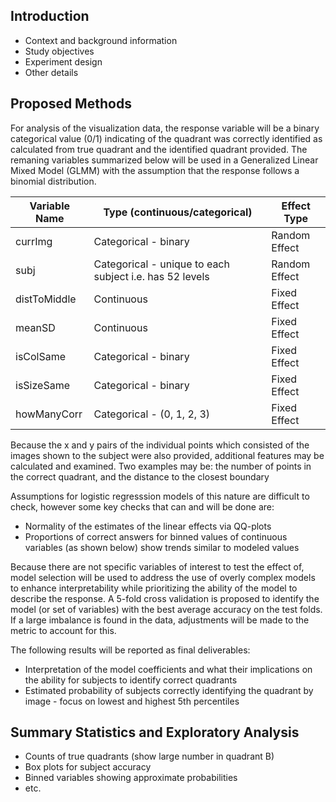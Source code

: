 ## Introduction
* Context and background information
* Study objectives
* Experiment design
* Other details

## Proposed Methods
For analysis of the visualization data, the response variable will be a binary categorical value (0/1) indicating of the quadrant was correctly identified as calculated from true quadrant and the identified quadrant provided.  The remaning variables summarized below will be used in a Generalized Linear Mixed Model (GLMM) with the assumption that the response follows a binomial distribution.

| Variable Name | Type (continuous/categorical)                           | Effect Type   |
| ------------- | ------------------------------------------------------- | ------------- |
| currImg       | Categorical - binary                                    | Random Effect |
| subj          | Categorical - unique to each subject i.e. has 52 levels | Random Effect |
| distToMiddle  | Continuous                                              | Fixed Effect  |
| meanSD        | Continuous                                              | Fixed Effect  |
| isColSame     | Categorical - binary                                    | Fixed Effect  |
| isSizeSame    | Categorical - binary                                    | Fixed Effect  |
| howManyCorr   | Categorical - (0, 1, 2, 3)                              | Fixed Effect  |

Because the x and y pairs of the individual points which consisted of the images shown to the subject were also provided, additional features may be calculated and examined. Two examples may be: the number of points in the correct quadrant, and the distance to the closest boundary

Assumptions for logistic regresssion models of this nature are difficult to check, however some key checks that can and will be done are:

* Normality of the estimates of the linear effects via QQ-plots
* Proportions of correct answers for binned values of continuous variables (as shown below) show trends similar to modeled values

Because there are not specific variables of interest to test the effect of, model selection will be used to address the use of overly complex models to enhance interpretability while prioritizing the ability of the model to describe the response. A 5-fold cross validation is proposed to identify the model (or set of variables) with the best average accuracy on the test folds. If a large imbalance is found in the data, adjustments will be made to the metric to account for this.

The following results will be reported as final deliverables:

* Interpretation of the model coefficients and what their implications on the ability for subjects to identify correct quadrants
* Estimated probability of subjects correctly identifying the quadrant by image - focus on lowest and highest 5th percentiles

## Summary Statistics and Exploratory Analysis
* Counts of true quadrants (show large number in quadrant B)
* Box plots for subject accuracy
* Binned variables showing approximate probabilities
* etc.